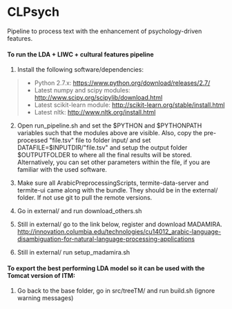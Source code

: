 CLPsych
=======
Pipeline to process text with the enhancement of psychology-driven features.

#### To run the LDA + LIWC + cultural features pipeline

1. Install the following software/dependencies:
> - Python 2.7.x: https://www.python.org/download/releases/2.7/
> - Latest numpy and scipy modules: http://www.scipy.org/scipylib/download.html
> - Latest scikit-learn module: http://scikit-learn.org/stable/install.html
> - Latest nltk: http://www.nltk.org/install.html

2. Open run_pipeline.sh and set the $PYTHON and $PYTHONPATH variables such that the modules above are visible. Also, copy the pre-processed "file.tsv" file to folder input/ and set DATAFILE=$INPUTDIR/"file.tsv"
and setup the output folder $OUTPUTFOLDER to where all the final results will be stored. Alternatively, you can set other parameters within the file, if you are familiar with the used software.

3. Make sure all ArabicPreprocessingScripts, termite-data-server and termite-ui came along with the bundle. 
They should be in the external/ folder. If not use git to pull the remote versions.

4. Go in external/ and run download_others.sh

5. Still in external/ go to the link below, register and download MADAMIRA.
http://innovation.columbia.edu/technologies/cu14012_arabic-language-disambiguation-for-natural-language-processing-applications

6. Still in external/ run setup_madamira.sh

#### To export the best performing LDA model so it can be used with the Tomcat version of ITM:

1. Go back to the base folder, go in src/treeTM/ and run build.sh (ignore warning messages)



